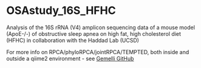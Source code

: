 # OSAstudy_16S_HFHC
Analysis of the 16S rRNA (V4) amplicon sequencing data of a mouse model (ApoE-/-) of obstructive sleep apnea on high fat, high cholesterol diet (HFHC) in collaboration with the Haddad Lab (UCSD)

For more info on RPCA/phyloRPCA/jointRPCA/TEMPTED, both inside and outside a qiime2 environment - see [Gemelli GitHub](https://github.com/biocore/gemelli)
